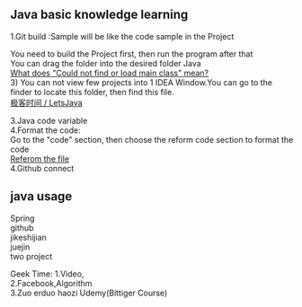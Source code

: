 
## Java basic knowledge learning 



1.Git build :Sample will be like the code sample in the Project

You need to build the Project first, then run the program after that   
You can drag the folder into the desired folder Java      
[What does "Could not find or load main class" mean?](https://stackoverflow.com/questions/18093928/what-does-could-not-find-or-load-main-class-mean)    
3) You can not view few projects into 1 IDEA Window.You can go to the finder to locate this folder, then find this file.    
[ 极客时间 / LetsJava](https://gitee.com/geektime-geekbang/LetsJava)     


3.Java code variable      
4.Format the code:       
Go to the "code" section, then choose the reform code section to format the code     
[Referom the file](jetbrains.com/help/idea/reformat-and-rearrange-code.html?keymap=secondary_macos#reformat_file)    
4.Github connect         

## java usage 
Spring   
github   
jikeshijian    
juejin   
two project     

Geek Time:
1.Video,    
2.Facebook,Algorithm  
3.Zuo erduo haozi
Udemy(Bittiger Course)
